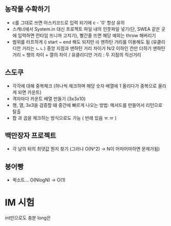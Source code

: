 ## 농작물 수확하기
 - c를 그대로 쓰면 아스키코드로 입력 되기에 c - '0' 항상 유의
 - 스캐너에서 System.in 대신 프로젝트 파일 내의 인풋파일 넣기(단, SWEA 같은 곳에 입력하면 런타임 뜨니까 고치기), 빨간줄 뜨면 해당 예외는 throw 해버리기
 - 범위를 러프하게 i) start ~ end 해도 되지만 ii) 맨하탄 거리를 이용해도 됨 (유클리디안 거리는 ㄴㄴ)
    중앙 지점과 맨하탄 거리 차이가 N/2 이하인 칸만 더하기
        맨하탄 거리 = 행의 차이 + 열의 차이  /  유클리디안 거리 : 두 지점의 직선거리

## 스도쿠
 - 각각에 대해 중복체크 (하나씩 체크하며 해당 숫자 배열에 1 올리다가 중복으로 올리게 되면 카운트)
 - 격자마다 카운트 배열 만들기 (3x3x10)
 - 행, 열, 3x3을 검증할 떄 중간에 빠르게 나오는 방법: 메서드를 만들어서 리턴으로 탈출
 - 합 과 곱을 체크하는 방식으로도 가능 ( 반례 있음 ㅠ.ㅠ )

## 백만장자 프로젝트
 - 각 날의 뒤의 최댓값 뭔지 찾기 (그러나 O(N^2) -> N이 어마어마하면 문제가됨)

## 붕어빵
 - 퀵소트... O(NlogN) -> O(1)

 # IM 시험 
  int만으로도 충분 long은 
